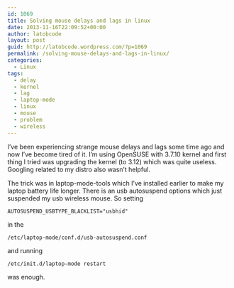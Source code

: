 ```yaml
---
id: 1069
title: Solving mouse delays and lags in linux
date: 2013-11-16T22:09:52+00:00
author: latobcode
layout: post
guid: http://latobcode.wordpress.com/?p=1069
permalink: /solving-mouse-delays-and-lags-in-linux/
categories:
  - Linux
tags:
  - delay
  - kernel
  - lag
  - laptop-mode
  - linux
  - mouse
  - problem
  - wireless
---
```

I&#8217;ve been experiencing strange mouse delays and lags some time ago and now I&#8217;ve become tired of it. I&#8217;m using OpenSUSE with 3.7.10 kernel and first thing I tried was upgrading the kernel (to 3.12) which was quite useless. Googling related to my distro also wasn&#8217;t helpful.

The trick was in laptop-mode-tools which I&#8217;ve installed earlier to make my laptop battery life longer. There is an usb autosuspend options which just suspended my usb wireless mouse. So setting

    AUTOSUSPEND_USBTYPE_BLACKLIST="usbhid"

in the

    /etc/laptop-mode/conf.d/usb-autosuspend.conf

and running

    /etc/init.d/laptop-mode restart

was enough.